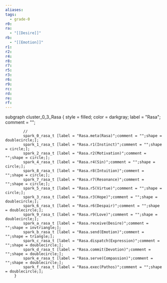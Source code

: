 ```yaml
---
aliases:
tags:
  - grade-0
r0:
ra:
  - "[[Desire]]"
rb:
  - "[[Emotion]]"
r1:
r2:
r4:
r8:
r7:
r5:
r3:
r6:
r9:
rc:
rd:
re:
rf:
---
```


subgraph cluster_0_3_Rasa {
            style = filled;
            color = darkgray;
            label = "Rasa";
            comment = "";

            //
            spark_0_rasa_t [label = "Rasa.meta(Rasa)";comment = "";shape = doublecircle;];
            spark_1_rasa_t [label = "Rasa.r1(Instinct)";comment = "";shape = circle;];
            spark_2_rasa_t [label = "Rasa.r2(Motivation)";comment = "";shape = circle;];
            spark_4_rasa_t [label = "Rasa.r4(Sin)";comment = "";shape = circle;];
            spark_8_rasa_t [label = "Rasa.r8(Intuition)";comment = "";shape = circle;];
            spark_7_rasa_t [label = "Rasa.r7(Resonance)";comment = "";shape = circle;];
            spark_5_rasa_t [label = "Rasa.r5(Virtue)";comment = "";shape = circle;];
            spark_3_rasa_t [label = "Rasa.r3(Hope)";comment = "";shape = doublecircle;];
            spark_6_rasa_t [label = "Rasa.r6(Despair)";comment = "";shape = doublecircle;];
            spark_9_rasa_t [label = "Rasa.r9(Love)";comment = "";shape = doublecircle;];
            spark_a_rasa_t [label = "Rasa.receive(Desire)";comment = "";shape = invtriangle;];
            spark_b_rasa_t [label = "Rasa.send(Emotion)";comment = "";shape = triangle;];
            spark_c_rasa_t [label = "Rasa.dispatch(Expression)";comment = "";shape = doublecircle;];
            spark_d_rasa_t [label = "Rasa.commit(Devotion)";comment = "";shape = doublecircle;];
            spark_e_rasa_t [label = "Rasa.serve(Compassion)";comment = "";shape = doublecircle;];
            spark_f_rasa_t [label = "Rasa.exec(Pathos)";comment = "";shape = doublecircle;];
        }
